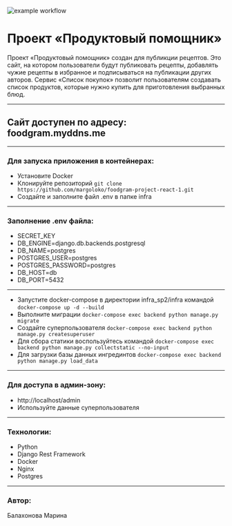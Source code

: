 ![example workflow](https://github.com/margoloko/foodgram-project-react-1/actions/workflows/foodgram-workflow.yml/badge.svg)
# Проект «Продуктовый помощник»
Проект «Продуктовый помощник» создан для публикции рецептов.
Это сайт, на котором пользователи будут публиковать рецепты, добавлять чужие рецепты в избранное и подписываться на публикации других авторов. Сервис «Список покупок» позволит пользователям создавать список продуктов, которые нужно купить для приготовления выбранных блюд.
-- -
## Сайт доступен по адресу: foodgram.myddns.me
-- -
### Для запуска приложения в контейнерах:
- Установите Docker
- Клонируйте репозиторий
``` git clone https://github.com/margoloko/foodgram-project-react-1.git ```
- Создайте и заполните файл .env в папке infra
-- -
### Заполнение .env файла:
- SECRET_KEY
- DB_ENGINE=django.db.backends.postgresql
- DB_NAME=postgres
- POSTGRES_USER=postgres
- POSTGRES_PASSWORD=postgres
- DB_HOST=db
- DB_PORT=5432
-- -
- Запустите docker-compose в директории infra_sp2/infra командой
``` docker-compose up -d --build ```
- Выполните миграции
``` docker-compose exec backend python manage.py migrate ```
- Создайте суперпользователя
``` docker-compose exec backend python manage.py createsuperuser ```
- Для сбора статики воспользуйтесь командой
``` docker-compose exec backend python manage.py collectstatic --no-input ```
- Для загрузки базы данных ингрединтов
``` docker-compose exec backend python manage.py load_data ```
-- -
### Для доступа в админ-зону:
- http://localhost/admin
- Используйте данные суперпользователя
-- -
### Технологии:
- Python
- Django Rest Framework
- Docker
- Nginx
- Postgres
-- -
### Автор:
Балахонова Марина
